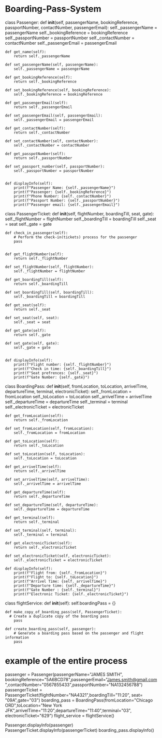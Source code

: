 # Boarding-Pass-System
class Passenger:
    def __init__(self, passengerName, bookingReference, passportNumber, contactNumber, passengerEmail):
        self._passengerName = passengerName
        self._bookingReference = bookingReference
        self._passportNumber = passportNumber
        self._contactNumber = contactNumber
        self._passengerEmail = passengerEmail

    def get_name(self):
        return self._passengerName

    def set_passengerName(self, passengerName):
        self._passengerName = passengerName

    def get_bookingReference(self):
        return self._bookingReference

    def set_bookingReference(self, bookingReference):
        self._bookingReference = bookingReference

    def get_passengerEmail(self):
        return self._passengerEmail

    def set_passengerEmail(self, passengerEmail):
        self._passengerEmail = passengerEmail

    def get_contactNumber(self):
        return self._contactNumber

    def set_contactNumber(self, contactNumber):
        self._contactNumber = contactNumber

    def get_passpotNumber(self):
        return self._passportNumber

    def set_passport_number(self, passportNumber):
        self._passportNumber = passportNumber


    def displayInfo(self):
        print(f"Passenger Name: {self._passengerName}")
        print(f"Passenger: {self._bookingReference}")
        print(f"Phone Number: {self._contactNumber}")
        print(f"Passport Number: {self._passportNumber}")
        print(f"Passenger email: {self._passengerEmail}")




class PassengerTicket:
    def __init__(self, flightNumber, boardingTill, seat, gate):
        self._flightNumber = flightNumber
        self._boardingTill = boardingTill
        self._seat = seat
        self._gate = gate

       
    def check_in_passenger(self):
        # Perform the check-in(tickets) process for the passenger
        pass

  
    def get_flightNumber(self):
        return self._flightNumber

    def set_flightNumber(self, flightNumber):
        self._flightNumber = flightNumber

    def get_boardingTill(self):
        return self._boardingTill

    def set_boardingTill(self, boardingTill):
        self._boardingTill = boardingTill

    def get_seat(self):
        return self._seat

    def set_seat(self, seat):
        self._seat = seat

    def get_gate(self):
        return self._gate

    def set_gate(self, gate):
        self._gate = gate


    def displayInfo(self):
        print(f"Flight number: {self._flightNumber}")
        print(f"Check in time: {self._boardingTill}")
        print(f"Seat prefrences: {self._seat}")
        print(f"Gate Number: {self._gate}")

class BoardingPass:
    def __init__(self, fromLocation, toLocation, arrivelTime, departureTime, terminal, electronicTicket):
        self._fromLocation = fromLocation
        self._toLocation = toLocation
        self._arrivelTime = arrivelTime
        self._departureTime = departureTime
        self._terminal = terminal
        self._electronicTicket = electronicTicket


    
    def get_fromLocation(self):
        return self._fromLocation

    def set_fromLocation(self, fromLocation):
        self._fromLocation = fromLocation

    def get_toLocation(self):
        return self._toLocation

    def set_toLocation(self, toLocation):
        self._toLocation = toLocation

    def get_arrivelTime(self):
        return self._arrivelTime

    def set_arrivelTime(self, arrivelTime):
        self._arrivelTime = arrivelTime

    def get_departureTime(self):
        return self._departureTime

    def set_departureTime(self, departureTime):
        self._departureTime = departureTime

    def get_terminal(self):
        return self._terminal

    def set_terminal(self, terminal):
        self._terminal = terminal

    def get_electronicTicket(self):
        return self._electronicTicket

    def set_electronicTicket(self, electronicTicket):
        self._electronicTicket = electronicTicket
    
    def displayInfo(self):
        print(f"Flight from: {self._fromLocation}")
        print(f"Flight to: {self._toLocation}")
        print(f"Arrivel Time: {self._arrivelTime}")
        print(f"Departure time: {self._departureTime}")
        print(f"Gate Number : {self._terminal}")
        print(f"Electronic Ticket: {self._electronicTicket}")

class flightService:
    def __init__(self):
        self.boardingPass = {}

    def make_copy_of_boarding_pass(self, PassengerTicket):
      # Create a duplicate copy of the boarding pass
        pass

    def create_boarding_pass(self, passenger):
        # Generate a boarding pass based on the passenger and flight information
        pass




# example of the entire process
passenger = Passenger(passengerName="JAMES SMITH", bookingReference="5A6BCD78",passengerEmail="James.smith@gmail.com",contactNumber="0567855433",passportNumber="NA132456788")
passengerTicket = PassengerTicket(flightNumber="NA4321",boardingTill="11:20", seat= "09A",gate="03")
boarding_pass = BoardingPass(fromLocation="Chicago ORD",toLocation="New York JFK",arrivelTime="11:20",departureTime="11:40",terminal="03", electronicTicket="629")
flight_service = flightService()


Passenger.displayInfo(passenger)
PassengerTicket.displayInfo(passengerTicket)
boarding_pass.displayInfo()

